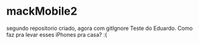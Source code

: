 # mackMobile2
segundo repositorio criado, agora com gitIgnore
Teste do Eduardo. Como faz pra levar esses iPhones pra casa? :(
